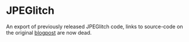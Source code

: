 JPEGlitch
=========

An export of previously released JPEGlitch code, links to source-code on the original [blogpost](http://blog.madebypi.co.uk/2010/03/10/jpeglitch-test-suite/) are now dead.